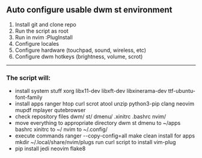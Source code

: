 ## Auto configure usable dwm st environment

1. Install git and clone repo
2. Run the script as root
3. Run in nvim :PlugInstall
4. Configure locales
5. Configure hardware (touchpad, sound, wireless, etc)
6. Configure dwm hotkeys (brightness, volume, scrot)

---

### The script will:
* install system stuff
    xorg libx11-dev libxft-dev libxinerama-dev ttf-ubuntu-font-family
* install apps
    ranger htop curl scrot atool unzip python3-pip clang neovim
    mupdf mplayer qutebrowser
* check repository files
    dwm/ st/ dmenu/ .xinitrc .bashrc nvim/
* move everything to appropriate directory
    dwm st dmenu to ~/apps
    bashrc xinitrc to ~/
    nvim to ~/.config/
* execute commands
    ranger --copy-config=all
    make clean install for apps
    mkdir ~/.local/share/nvim/plugs
    run curl script to install vim-plug
* pip install
    jedi neovim flake8
